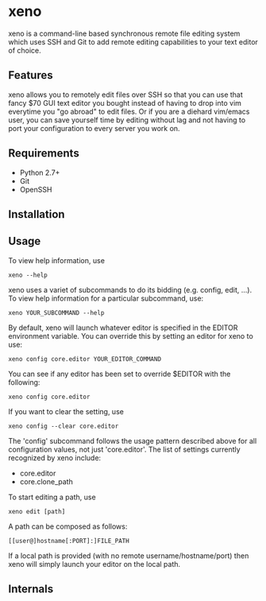 xeno
====
xeno is a command-line based synchronous remote file editing system which uses
SSH and Git to add remote editing capabilities to your text editor of choice.


Features
--------
xeno allows you to remotely edit files over SSH so that you can use that fancy
$70 GUI text editor you bought instead of having to drop into vim everytime you
"go abroad" to edit files.  Or if you are a diehard vim/emacs user, you can save
yourself time by editing without lag and not having to port your configuration
to every server you work on.


Requirements
------------
- Python 2.7+
- Git
- OpenSSH


Installation
------------



Usage
-----
To view help information, use

    xeno --help

xeno uses a variet of subcommands to do its bidding (e.g. config, edit, ...).
To view help information for a particular subcommand, use:

    xeno YOUR_SUBCOMMAND --help

By default, xeno will launch whatever editor is specified in the EDITOR
environment variable.  You can override this by setting an editor for xeno to
use:

    xeno config core.editor YOUR_EDITOR_COMMAND

You can see if any editor has been set to override $EDITOR with the following:

    xeno config core.editor

If you want to clear the setting, use

    xeno config --clear core.editor

The 'config' subcommand follows the usage pattern described above for all
configuration values, not just 'core.editor'.  The list of settings currently
recognized by xeno include:

- core.editor
- core.clone_path

To start editing a path, use

    xeno edit [path]

A path can be composed as follows:

    [[user@]hostname[:PORT]:]FILE_PATH

If a local path is provided (with no remote username/hostname/port) then xeno
will simply launch your editor on the local path.  


Internals
---------


